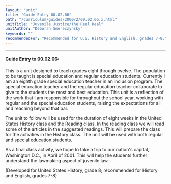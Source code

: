 ```yaml
---
layout: "unit"
title: "Guide Entry 00.02.06"
path: "/curriculum/guides/2000/2/00.02.06.x.html"
unitTitle: "Juvenile Justice/The Real Deal"
unitAuthor: "Deborah Smereczynsky"
keywords: ""
recommendedFor: "Recommended for U.S. History and English, grades 7-8."
---
```

<body>
<hr/>
<h4>
Guide Entry to 00.02.06:
</h4>
This is a unit designed to teach grades eight through twelve. The population to be taught is special education and regular education students. Currently I am an eighth grade special education teacher in an inclusion program. The special education teacher and the regular education teacher collaborate to give to the students the most and best education. This unit is a reflection of the work that I am responsible for throughout the school year, working with regular and the special education students, raising the expectations for all and reaching beyond that bar.
<p>
The unit to follow will be used for the duration of eight weeks in the United States History class and the Reading class. In the reading class we will read some of the articles in the suggested readings. This will prepare the class for the activities in the History class. The unit will be used with both regular and special education students.
</p>
<p>
As a final class activity, we hope to take a trip to our nation's capital, Washington D.C., in April of 2001. This will help the students further understand the lawmaking aspect of juvenile law.
</p>
<p>
(Developed for United States History, grade 8; recommended for History and English, grades 7-8)
</p>
</body>
